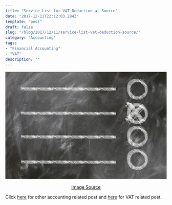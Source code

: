 ```yaml
---
title: "Service List for VAT Deduction at Source"
date: "2017-12-11T22:12:03.284Z"
template: "post"
draft: false
slug: "/blog/2017/12/11/service-list-vat-deduction-source/"
category: "Accounting"
tags:
- "Financial Accounting"
- "VAT"
description: ""
---
```


![Service List for VAT Deduction at Source](/media/pixabay/services-vat-deduction-at-source-2017.jpg "Service List for VAT Deduction at Source")
[<center><span style="color:black">Image Source</span></center>](https://pixabay.com/photos/checklist-check-district-ring-2470507/)



Click [here](https://www.nahidsaikat.com/category/accounting/ "Accounting Post") for other accounting related post and [here](https://www.nahidsaikat.com/tag/vat/ "Indian GST") for VAT related post.
